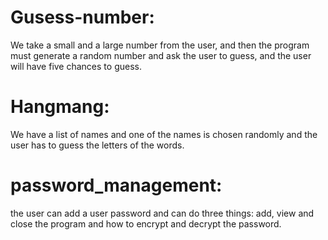 # Gusess-number:
We take a small and a large number from the user, and then the program must generate a random number and 
ask the user to guess, and the user will have five chances to guess.

# Hangmang:
We have a list of names and one of the names is chosen randomly and the user has to guess the letters of the words.

# password_management:
the user can add a user password and can do three things: 
add, view and close the program and how to encrypt and decrypt the password.

